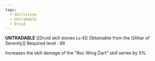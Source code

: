 ```yaml
---
tags:
  - Skillstone
  - Untradable
  - Druid
---
```

**UNTRADABLE**
[[Druid skill stones Lv.4]]
Obtainable from the [[Altar of Serenity]]
Required level : 66

Increases the skill damage of the "Roc Wing Dart" skill series by 5%